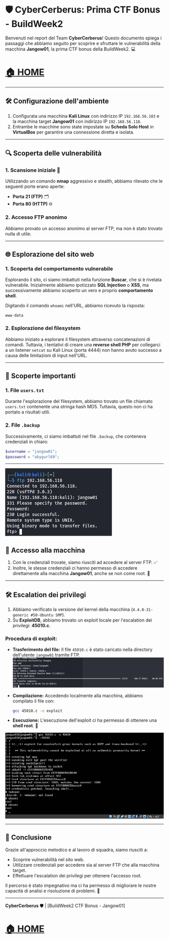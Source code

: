 
# 🛡️ CyberCerberus: Prima CTF Bonus - BuildWeek2

Benvenuti nel report del Team **CyberCerberus**! Questo documento spiega i passaggi che abbiamo seguito per scoprire e sfruttare le vulnerabilità della macchina **Jangow01**, la prima CTF bonus della BuildWeek2. 💻

# [🏠 HOME](./README.MD)

---

## 🛠️ Configurazione dell'ambiente

1. Configurata una macchina **Kali Linux** con indirizzo IP `192.168.56.103` e la macchina target **Jangow01** con indirizzo IP `192.168.56.118`.
2. Entrambe le macchine sono state impostate su **Scheda Solo Host** in **VirtualBox** per garantire una connessione diretta e isolata.

---

## 🔍 Scoperta delle vulnerabilità

### 1. Scansione iniziale 🔎
Utilizzando un comando **nmap** aggressivo e stealth, abbiamo rilevato che le seguenti porte erano aperte:
- **Porta 21 (FTP)** 🗂️
- **Porta 80 (HTTP)** 🌐

### 2. Accesso FTP anonimo
Abbiamo provato un accesso anonimo al server FTP, ma non è stato trovato nulla di utile.

---

## 🌐 Esplorazione del sito web

### 1. Scoperta del comportamento vulnerabile
Esplorando il sito, ci siamo imbattuti nella funzione **Buscar**, che si è rivelata vulnerabile. Inizialmente abbiamo ipotizzato **SQL Injection** o **XSS**, ma successivamente abbiamo scoperto un vero e proprio **comportamento shell**.

Digitando il comando `whoami` nell'URL, abbiamo ricevuto la risposta:
```
www-data
```

### 2. Esplorazione del filesystem
Abbiamo iniziato a esplorare il filesystem attraverso concatenazioni di comandi. Tuttavia, i tentativi di creare una **reverse shell PHP** per collegarci a un listener `netcat` su Kali Linux (porta 4444) non hanno avuto successo a causa delle limitazioni di input nell'URL.

---

## 📂 Scoperte importanti

### 1. File `users.txt`
Durante l'esplorazione del filesystem, abbiamo trovato un file chiamato `users.txt` contenente una stringa hash MD5. Tuttavia, questo non ci ha portato a risultati utili.

### 2. File `.backup`
Successivamente, ci siamo imbattuti nel file `.backup`, che conteneva credenziali in chiaro:
```php
$username = "jangow01";
$password = "abygurl69";
```

---

![FTP1](./Screenshots/CTF1FTP.png)

## 🔑 Accesso alla macchina

1. Con le credenziali trovate, siamo riusciti ad accedere al server FTP. ✅
2. Inoltre, le stesse credenziali ci hanno permesso di accedere direttamente alla macchina **Jangow01**, anche se non come root. 👤

---

## 🛠️ Escalation dei privilegi

1. Abbiamo verificato la versione del kernel della macchina (`4.4.0-31-generic #50-Ubuntu SMP`).
2. Su **ExploitDB**, abbiamo trovato un exploit locale per l'escalation dei privilegi: **45010.c**.

### Procedura di exploit:
- **Trasferimento del file:** Il file `45010.c` è stato caricato nella directory dell'utente `jangow01` tramite FTP.
![FTP2](./Screenshots/CTF1FTP2.png)

- **Compilazione:** Accedendo localmente alla macchina, abbiamo compilato il file con:
  ```bash
  gcc 45010.c -o exploit
  ```
- **Esecuzione:** L'esecuzione dell'exploit ci ha permesso di ottenere una **shell root**. 🎉

![FTP3](./Screenshots/CTF1ROOT.png)

---

## 📜 Conclusione

Grazie all'approccio metodico e al lavoro di squadra, siamo riusciti a:
- Scoprire vulnerabilità nel sito web.
- Utilizzare credenziali per accedere sia al server FTP che alla macchina target.
- Effettuare l'escalation dei privilegi per ottenere l'accesso root.

Il percorso è stato impegnativo ma ci ha permesso di migliorare le nostre capacità di analisi e risoluzione di problemi. 🚀

---

**CyberCerberus** 🛡️ | [BuildWeek2 CTF Bonus - Jangow01]

# [🏠 HOME](./README.MD)
